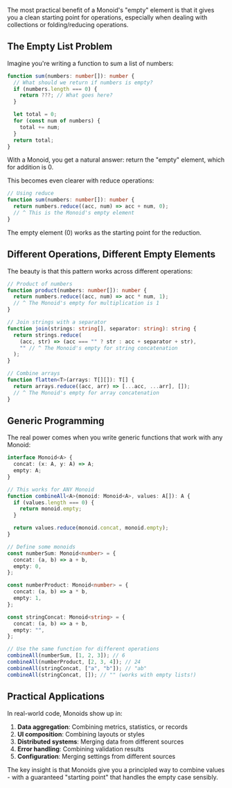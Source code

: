 The most practical benefit of a Monoid's "empty" element is that it gives you a clean starting point for operations, especially when dealing with collections or folding/reducing operations.

## The Empty List Problem

Imagine you're writing a function to sum a list of numbers:

```typescript
function sum(numbers: number[]): number {
  // What should we return if numbers is empty?
  if (numbers.length === 0) {
    return ???; // What goes here?
  }

  let total = 0;
  for (const num of numbers) {
    total += num;
  }
  return total;
}
```

With a Monoid, you get a natural answer: return the "empty" element, which for addition is 0.

This becomes even clearer with reduce operations:

```typescript
// Using reduce
function sum(numbers: number[]): number {
  return numbers.reduce((acc, num) => acc + num, 0);
  // ^ This is the Monoid's empty element
}
```

The empty element (0) works as the starting point for the reduction.

## Different Operations, Different Empty Elements

The beauty is that this pattern works across different operations:

```typescript
// Product of numbers
function product(numbers: number[]): number {
  return numbers.reduce((acc, num) => acc * num, 1);
  // ^ The Monoid's empty for multiplication is 1
}

// Join strings with a separator
function join(strings: string[], separator: string): string {
  return strings.reduce(
    (acc, str) => (acc === "" ? str : acc + separator + str),
    "" // ^ The Monoid's empty for string concatenation
  );
}

// Combine arrays
function flatten<T>(arrays: T[][]): T[] {
  return arrays.reduce((acc, arr) => [...acc, ...arr], []);
  // ^ The Monoid's empty for array concatenation
}
```

## Generic Programming

The real power comes when you write generic functions that work with any Monoid:

```typescript
interface Monoid<A> {
  concat: (x: A, y: A) => A;
  empty: A;
}

// This works for ANY Monoid
function combineAll<A>(monoid: Monoid<A>, values: A[]): A {
  if (values.length === 0) {
    return monoid.empty;
  }

  return values.reduce(monoid.concat, monoid.empty);
}

// Define some monoids
const numberSum: Monoid<number> = {
  concat: (a, b) => a + b,
  empty: 0,
};

const numberProduct: Monoid<number> = {
  concat: (a, b) => a * b,
  empty: 1,
};

const stringConcat: Monoid<string> = {
  concat: (a, b) => a + b,
  empty: "",
};

// Use the same function for different operations
combineAll(numberSum, [1, 2, 3]); // 6
combineAll(numberProduct, [2, 3, 4]); // 24
combineAll(stringConcat, ["a", "b"]); // "ab"
combineAll(stringConcat, []); // "" (works with empty lists!)
```

## Practical Applications

In real-world code, Monoids show up in:

1. **Data aggregation**: Combining metrics, statistics, or records
2. **UI composition**: Combining layouts or styles
3. **Distributed systems**: Merging data from different sources
4. **Error handling**: Combining validation results
5. **Configuration**: Merging settings from different sources

The key insight is that Monoids give you a principled way to combine values - with a guaranteed "starting point" that handles the empty case sensibly.
